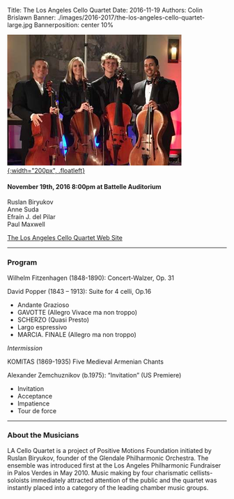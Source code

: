 Title: The Los Angeles Cello Quartet
Date: 2016-11-19
Authors: Colin Brislawn
Banner: ./images/2016-2017/the-los-angeles-cello-quartet-large.jpg
Bannerposition: center 10%

[![ ](/images/2016-2017/the-los-angeles-cello-quartet400.jpg){:width="200px", .floatleft}]({filename}./LosAngelesCelloQuartet.md)

#### November 19th, 2016 8:00pm at Battelle Auditorium

Ruslan Biryukov <br>
Anne Suda <br>
Efraín J. del Pilar <br>
Paul Maxwell

[The Los Angeles Cello Quartet Web Site](http://www.celloart.com/lacq.html)

---

### Program

Wilhelm Fitzenhagen (1848-1890): Concert-Walzer, Op. 31

David Popper (1843 – 1913): Suite for 4 celli, Op.16

- Andante Grazioso
- GAVOTTE (Allegro Vivace ma non troppo) 
- SCHERZO (Quasi Presto)
- Largo espressivo
- MARCIA. FINALE (Allegro ma non troppo)

_Intermission_

KOMITAS (1869-1935) Five Medieval Armenian Chants 

Alexander Zemchuznikov (b.1975): “Invitation” (US Premiere)

- Invitation
- Acceptance
- Impatience
- Tour de force

---

### About the Musicians

LA Cello Quartet is a project of Positive Motions Foundation initiated by Ruslan
Biryukov, founder of the Glendale Philharmonic Orchestra. The ensemble was
introduced first at the Los Angeles Philharmonic Fundraiser in Palos Verdes in
May 2010. Music making by four charismatic cellists-soloists immediately
attracted attention of the public and the quartet was instantly placed into a
category of the leading chamber music groups.
